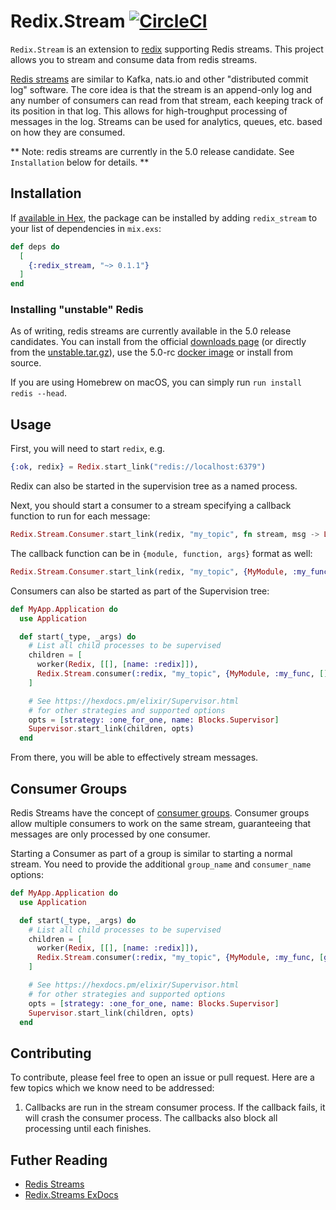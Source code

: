 # Redix.Stream [![CircleCI](https://circleci.com/gh/hayesgm/redix_stream.svg?style=svg)](https://circleci.com/gh/hayesgm/redix_stream)

`Redix.Stream` is an extension to [redix](https://github.com/whatyouhide/redix) supporting Redis streams. This project allows you to stream and consume data from redis streams.

[Redis streams](https://redis.io/topics/streams-intro) are similar to Kafka, nats.io and other "distributed commit log" software. The core idea is that the stream is an append-only log and any number of consumers can read from that stream, each keeping track of its position in that log. This allows for high-troughput processing of messages in the log. Streams can be used for analytics, queues, etc. based on how they are consumed.

** Note: redis streams are currently in the 5.0 release candidate. See `Installation` below for details. **

## Installation

If [available in Hex](https://hex.pm/docs/publish), the package can be installed
by adding `redix_stream` to your list of dependencies in `mix.exs`:

```elixir
def deps do
  [
    {:redix_stream, "~> 0.1.1"}
  ]
end
```

### Installing "unstable" Redis

As of writing, redis streams are currently available in the 5.0 release candidates. You can install from the official [downloads page](https://redis.io/download) (or directly from the [unstable.tar.gz](https://github.com/antirez/redis/archive/unstable.tar.gz)), use the 5.0-rc [docker image](https://hub.docker.com/_/redis/) or install from source.

If you are using Homebrew on macOS, you can simply run `run install redis --head`.

## Usage

First, you will need to start `redix`, e.g.

```elixir
{:ok, redix} = Redix.start_link("redis://localhost:6379")
```

Redix can also be started in the supervision tree as a named process.

Next, you should start a consumer to a stream specifying a callback function to run for each message:

```elixir
Redix.Stream.Consumer.start_link(redix, "my_topic", fn stream, msg -> Logger.info("Got message #{inspect msg} from stream #{stream}") end)
```

The callback function can be in `{module, function, args}` format as well:

```elixir
Redix.Stream.Consumer.start_link(redix, "my_topic", {MyModule, :my_func, []})
```

Consumers can also be started as part of the Supervision tree:

```elixir
def MyApp.Application do
  use Application

  def start(_type, _args) do
    # List all child processes to be supervised
    children = [
      worker(Redix, [[], [name: :redix]]),
      Redix.Stream.consumer(:redix, "my_topic", {MyModule, :my_func, []})
    ]

    # See https://hexdocs.pm/elixir/Supervisor.html
    # for other strategies and supported options
    opts = [strategy: :one_for_one, name: Blocks.Supervisor]
    Supervisor.start_link(children, opts)
  end
```

From there, you will be able to effectively stream messages.

## Consumer Groups

Redis Streams have the concept of [consumer groups](https://redis.io/topics/streams-intro#consumer-groups). Consumer groups allow multiple consumers to work on the same stream, guaranteeing that messages are only processed by one consumer.

Starting a Consumer as part of a group is similar to starting a normal stream. You need to provide the additional `group_name` and `consumer_name` options:

```elixir
def MyApp.Application do
  use Application

  def start(_type, _args) do
    # List all child processes to be supervised
    children = [
      worker(Redix, [[], [name: :redix]]),
      Redix.Stream.consumer(:redix, "my_topic", {MyModule, :my_func, [group_name: "my_group", consumer_name: "consumer1"]})
    ]

    # See https://hexdocs.pm/elixir/Supervisor.html
    # for other strategies and supported options
    opts = [strategy: :one_for_one, name: Blocks.Supervisor]
    Supervisor.start_link(children, opts)
  end
```

## Contributing

To contribute, please feel free to open an issue or pull request. Here are a few topics which we know need to be addressed:

1.  Callbacks are run in the stream consumer process. If the callback fails, it will crash the consumer process. The callbacks also block all processing until each finishes.

## Futher Reading

- [Redis Streams](http://antirez.com/news/114)
- [Redix.Streams ExDocs](https://hexdocs.pm/redix_stream)
